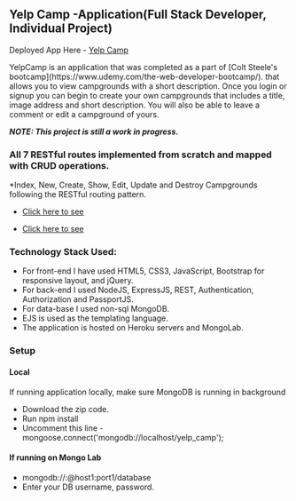 ## Yelp Camp -Application(Full Stack Developer, Individual Project) 

Deployed App Here - [Yelp Camp](https://sheltered-escarpment-56487.herokuapp.com/)

<p>YelpCamp is an application that was completed as a part of [Colt Steele's bootcamp](https://www.udemy.com/the-web-developer-bootcamp/). that allows you to view campgrounds with a short description. 
Once you login or signup you can begin to create your own campgrounds that includes a title, image address and short description. You will also be able to leave a comment or edit a campground of yours.
</p> 

***NOTE: This project is still a work in progress.***

### All 7 RESTful routes implemented from scratch and mapped with CRUD operations.

*Index, New, Create, Show, Edit, Update and Destroy Campgrounds following the RESTful routing pattern.

* [Click here to see](chart.html)

* <a href="chart.html">Click here to see</a>

### Technology Stack Used:

* For front-end I have used HTML5, CSS3, JavaScript, Bootstrap for responsive layout, and jQuery.
* For back-end I used NodeJS, ExpressJS, REST, Authentication, Authorization and PassportJS.
* For data-base I used non-sql MongoDB.
* EJS is used as the templating language.
* The application is hosted on Heroku servers and MongoLab.

### Setup
#### Local
If running application locally, make sure MongoDB is running in background
* Download the zip code.
* Run npm install
* Uncomment this line - mongoose.connect('mongodb://localhost/yelp_camp');

#### If running on Mongo Lab
* mongodb://<dbuser>:<dbpassword>@host1:port1/database
* Enter your DB username, password.
